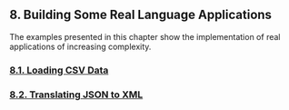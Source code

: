 ﻿## 8. Building Some Real Language Applications

The examples presented in this chapter show the implementation of real applications of increasing complexity.

### [8.1. Loading CSV Data](1)
### [8.2. Translating JSON to XML](2)